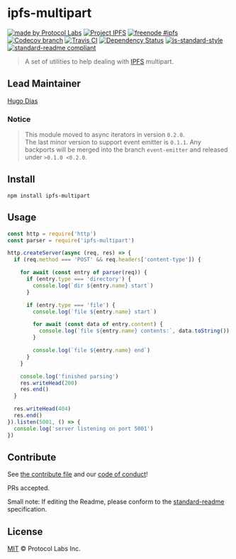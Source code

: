 ipfs-multipart
====

[![made by Protocol Labs](https://img.shields.io/badge/made%20by-Protocol%20Labs-blue.svg?style=flat-square)](http://protocol.ai)
[![Project IPFS](https://img.shields.io/badge/project-IPFS-blue.svg?style=flat-square)](http://ipfs.io/)
[![freenode #ipfs](https://img.shields.io/badge/freenode-%23ipfs-blue.svg?style=flat-square)](http://webchat.freenode.net/?channels=%23ipfs)
[![Codecov branch](https://img.shields.io/codecov/c/github/ipfs/js-ipfs-multipart/master.svg?style=flat-square)](https://codecov.io/gh/ipfs/js-ipfs-multipart)
[![Travis CI](https://flat.badgen.net/travis/ipfs/js-ipfs-multipart)](https://travis-ci.com/ipfs/js-ipfs-multipart)
[![Dependency Status](https://david-dm.org/ipfs/js-ipfs-multipart.svg?style=flat-square)](https://david-dm.org/ipfs/js-ipfs-multipart)
[![js-standard-style](https://img.shields.io/badge/code%20style-standard-brightgreen.svg?style=flat-square)](https://github.com/feross/standard)
[![standard-readme compliant](https://img.shields.io/badge/readme%20style-standard-brightgreen.svg?style=flat-square)](https://github.com/RichardLitt/standard-readme)




> A set of utilities to help dealing with [IPFS](https://ipfs.io/) multipart.

## Lead Maintainer

[Hugo Dias](https://github.com/hugomrdias)

### Notice 
> This module moved to async iterators in version `0.2.0`.   
> The last minor version to support event emitter is `0.1.1`. Any backports will be merged into the branch `event-emitter` and released under `>0.1.0 <0.2.0`.

## Install
```
npm install ipfs-multipart
```

## Usage
```javascript
const http = require('http')
const parser = require('ipfs-multipart')

http.createServer(async (req, res) => {
  if (req.method === 'POST' && req.headers['content-type']) {

    for await (const entry of parser(req)) {
      if (entry.type === 'directory') {
        console.log(`dir ${entry.name} start`)
      }

      if (entry.type === 'file') {
        console.log(`file ${entry.name} start`)

        for await (const data of entry.content) {
          console.log(`file ${entry.name} contents:`, data.toString())
        }

        console.log(`file ${entry.name} end`)
      }
    }

    console.log('finished parsing')
    res.writeHead(200)
    res.end()
  }

  res.writeHead(404)
  res.end()
}).listen(5001, () => {
  console.log('server listening on port 5001')
})
```

## Contribute

See [the contribute file](https://github.com/ipfs/community/blob/master/contributing.md) and our [code of conduct](https://github.com/ipfs/community/blob/master/code-of-conduct.md)!

PRs accepted.

Small note: If editing the Readme, please conform to the [standard-readme](https://github.com/RichardLitt/standard-readme) specification.

## License

[MIT](LICENSE) © Protocol Labs Inc.
